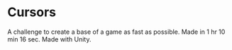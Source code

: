 # Cursors
 A challenge to create a base of a game as fast as possible. Made in 1 hr 10 min 16 sec. Made with Unity.
